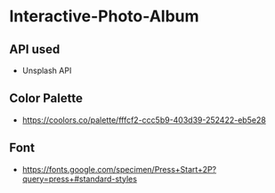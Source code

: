 # Interactive-Photo-Album

## API used
- Unsplash API

## Color Palette
- https://coolors.co/palette/fffcf2-ccc5b9-403d39-252422-eb5e28
## Font 
- https://fonts.google.com/specimen/Press+Start+2P?query=press+#standard-styles

